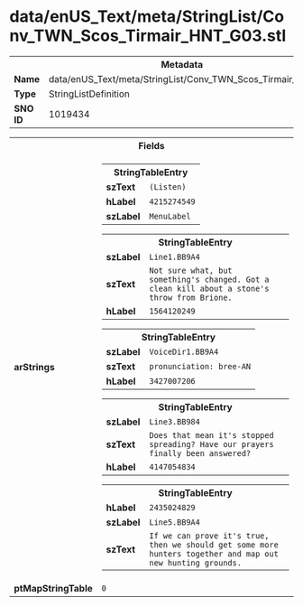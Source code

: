 <h1>data/enUS_Text/meta/StringList/Conv_TWN_Scos_Tirmair_HNT_G03.stl</h1><table><tr><th colspan="100%">Metadata</th></tr><tr><td><b>Name</b></td><td>data/enUS_Text/meta/StringList/Conv_TWN_Scos_Tirmair_HNT_G03.stl</td></tr><tr><td><b>Type</b></td><td>StringListDefinition</td></tr><tr><td><b>SNO ID</b></td><td>1019434</td></tr></table>

<table><tr><th colspan="100%">Fields</th></tr><tr><td><b>arStrings</b></td><td><table><tr><th colspan="100%">StringTableEntry</th></tr><tr><td><b>szText</b></td><td><code>(Listen)</code></td></tr><tr><td><b>hLabel</b></td><td><code>4215274549</code></td></tr><tr><td><b>szLabel</b></td><td><code>MenuLabel</code></td></tr></table>


<table><tr><th colspan="100%">StringTableEntry</th></tr><tr><td><b>szLabel</b></td><td><code>Line1.BB9A4</code></td></tr><tr><td><b>szText</b></td><td><code>Not sure what, but something's changed. Got a clean kill about a stone's throw from Brione.</code></td></tr><tr><td><b>hLabel</b></td><td><code>1564120249</code></td></tr></table>


<table><tr><th colspan="100%">StringTableEntry</th></tr><tr><td><b>szLabel</b></td><td><code>VoiceDir1.BB9A4</code></td></tr><tr><td><b>szText</b></td><td><code>pronunciation: bree-AN</code></td></tr><tr><td><b>hLabel</b></td><td><code>3427007206</code></td></tr></table>


<table><tr><th colspan="100%">StringTableEntry</th></tr><tr><td><b>szLabel</b></td><td><code>Line3.BB984</code></td></tr><tr><td><b>szText</b></td><td><code>Does that mean it's stopped spreading? Have our prayers finally been answered?</code></td></tr><tr><td><b>hLabel</b></td><td><code>4147054834</code></td></tr></table>


<table><tr><th colspan="100%">StringTableEntry</th></tr><tr><td><b>hLabel</b></td><td><code>2435024829</code></td></tr><tr><td><b>szLabel</b></td><td><code>Line5.BB9A4</code></td></tr><tr><td><b>szText</b></td><td><code>If we can prove it's true, then we should get some more hunters together and map out new hunting grounds.</code></td></tr></table>


</td></tr><tr><td><b>ptMapStringTable</b></td><td><code>0</code></td></tr></table>

